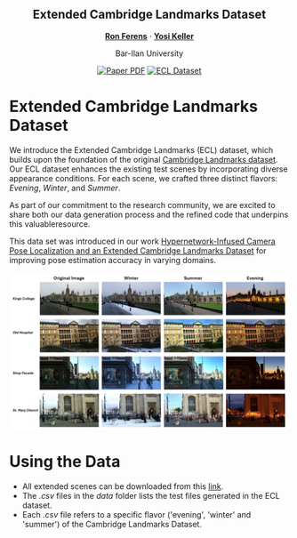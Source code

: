 <div align="center">
<h2>Extended Cambridge Landmarks Dataset</h2>

[**Ron Ferens**](https://ronferens.github.io/) · [**Yosi Keller**](https://yosikeller.github.io/)

Bar-Ilan University

<a href="[https://arxiv.org/abs/2103.11477](https://arxiv.org/abs/2303.02610)"><img src='https://img.shields.io/badge/arXiv-HyperPose-red' alt='Paper PDF'></a>
<a href='https://ronferens.github.io/extcambridgelandmarks/'><img src='https://img.shields.io/badge/ECL-green' alt='ECL Dataset' target="_blank"></a>
</div>

# Extended Cambridge Landmarks Dataset

 We introduce the Extended Cambridge Landmarks (ECL) dataset, which builds upon the foundation of the original [Cambridge Landmarks dataset](https://www.repository.cam.ac.uk/items/53788265-cb98-42ee-b85b-7a0cbc8eddb3). Our ECL dataset enhances the existing test scenes by incorporating diverse appearance conditions.
For each scene, we crafted three distinct flavors: *Evening*, *Winter*, and *Summer*.
 
As part of our commitment to the research community, we are excited to share both our data generation process and the refined code that underpins this valuableresource.


This data set was introduced in our work [Hypernetwork-Infused Camera Pose Localization and an Extended Cambridge Landmarks Dataset](https://anonymous.4open.science/r/hyperpose-0A22) for improving pose estimation accuracy in varying domains.

![plot](./static/images/ecl_teaser.png?raw=true "Title")
 

# Using the Data
* All extended scenes can be downloaded from this [link](https://www.dropbox.com/scl/fi/ggk428p2mpffdr7la0kxv/ExtendedCambridgeLandmarksDataset.zip?rlkey=dypw2seu66jl243ic7c1t0y6v&e=1&st=rv7jbdd9&dl=0).
* The <i>.csv</i> files in the <i>data</i> folder lists the test files generated in the ECL dataset.
* Each <i>.csv</i> file refers to a specific flavor ('evening', 'winter' and 'summer') of the Cambridge Landmarks Dataset.
